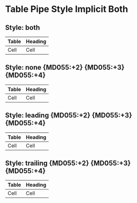 # Table Pipe Style Implicit Both

## Style: both

| Table | Heading |
| ----- | ------- |
| Cell  | Cell    |

## Style: none {MD055:+2} {MD055:+3} {MD055:+4}

Table | Heading
----- | -------
Cell  | Cell

## Style: leading {MD055:+2} {MD055:+3} {MD055:+4}

| Table | Heading
| ----- | -------
| Cell  | Cell

## Style: trailing {MD055:+2} {MD055:+3} {MD055:+4}

Table | Heading |
----- | ------- |
Cell  | Cell    |
